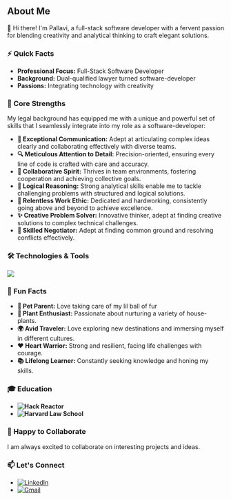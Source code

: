 ## About Me

👋 Hi there! I'm Pallavi, a full-stack software developer with a fervent passion for blending creativity and analytical thinking to craft elegant solutions.

### ⚡ Quick Facts
- **Professional Focus:** Full-Stack Software Developer
- **Background:** Dual-qualified lawyer turned software-developer
- **Passions:** Integrating technology with creativity 

### 🌟 Core Strengths
My legal background has equipped me with a unique and powerful set of skills that I seamlessly integrate into my role as a software-developer:
- **💬 Exceptional Communication:** Adept at articulating complex ideas clearly and collaborating effectively with diverse teams.
- **🔍 Meticulous Attention to Detail:** Precision-oriented, ensuring every line of code is crafted with care and accuracy.
- **🤝 Collaborative Spirit:** Thrives in team environments, fostering cooperation and achieving collective goals.
- **🧠 Logical Reasoning:** Strong analytical skills enable me to tackle challenging problems with structured and logical solutions.
- **💪 Relentless Work Ethic:** Dedicated and hardworking, consistently going above and beyond to achieve excellence.
- **✨ Creative Problem Solver:** Innovative thinker, adept at finding creative solutions to complex technical challenges.
- **🤝 Skilled Negotiator:** Adept at finding common ground and resolving conflicts effectively.

### 🛠️ Technologies & Tools
<p align="left">
  <a href="https://skillicons.dev">
    <img src="https://skillicons.dev/icons?i=js,html,css,jquery,react,tailwind,express,babel,jest,vscode,bash,git,github,aws,mongodb,mysql,nodejs,postgres,postman,sequelize,webpack,nginx&theme=light" />
  </a>
</p>

### 🎉 Fun Facts
- **🐾 Pet Parent:** Love taking care of my lil ball of fur
- **🌿 Plant Enthusiast:** Passionate about nurturing a variety of house-plants.
- **🌍 Avid Traveler:** Love exploring new destinations and immersing myself in different cultures.
- **❤️ Heart Warrior:** Strong and resilient, facing life challenges with courage.
- **📚 Lifelong Learner:** Constantly seeking knowledge and honing my skills.

### 🎓 Education
- **![Hack Reactor](https://img.shields.io/badge/Hack%20Reactor-black?style=for-the-badge)** 
- **![Harvard Law School](https://img.shields.io/badge/Harvard%20Law%20School-black?style=for-the-badge)** 

### 🤝 Happy to Collaborate
I am always excited to collaborate on interesting projects and ideas.

### 📫 Let's Connect
- [![LinkedIn](https://img.shields.io/badge/linkedin-black?style=for-the-badge&logo=linkedin)](https://www.linkedin.com/in/pallavi-kishore-46251726/)
- [![Gmail](https://img.shields.io/badge/gmail-black?style=for-the-badge&logo=gmail)](mailto:Pallavi25Kishore@gmail.com)

